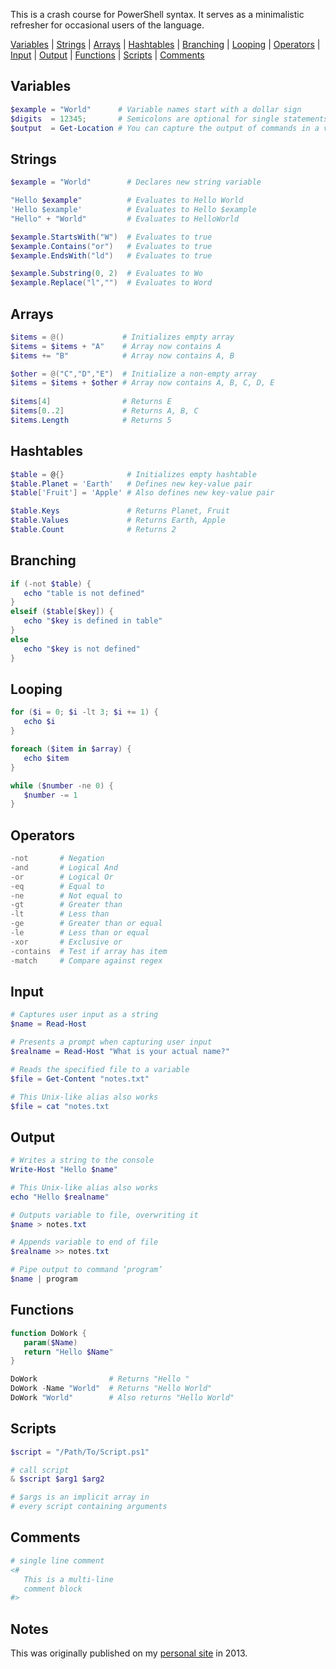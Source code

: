 This is a crash course for PowerShell syntax. It serves as a minimalistic refresher for occasional users of the language. 

[Variables](#Variables) | [Strings](#Strings) | [Arrays](#Arrays) | [Hashtables](#Hashtables) |
[Branching](#Branching) | [Looping](#Looping) | [Operators](#Operators) | [Input](#Input) | [Output](#Output) |
[Functions](#Functions) | [Scripts](#Scripts) | [Comments](#Comments)

## Variables
```powershell
$example = "World"      # Variable names start with a dollar sign
$digits  = 12345;       # Semicolons are optional for single statements
$output  = Get-Location # You can capture the output of commands in a variable
```

## Strings
```powershell
$example = "World"        # Declares new string variable

"Hello $example"          # Evaluates to Hello World
'Hello $example'          # Evaluates to Hello $example
"Hello" + "World"         # Evaluates to HelloWorld

$example.StartsWith("W")  # Evaluates to true
$example.Contains("or")   # Evaluates to true
$example.EndsWith("ld")   # Evaluates to true

$example.Substring(0, 2)  # Evaluates to Wo
$example.Replace("l","")  # Evaluates to Word
```

## Arrays
```powershell
$items = @()             # Initializes empty array
$items = $items + "A"    # Array now contains A
$items += "B"            # Array now contains A, B

$other = @("C","D","E")  # Initialize a non-empty array
$items = $items + $other # Array now contains A, B, C, D, E
 
$items[4]                # Returns E
$items[0..2]             # Returns A, B, C
$items.Length            # Returns 5
```

## Hashtables
```powershell
$table = @{}              # Initializes empty hashtable
$table.Planet = 'Earth'   # Defines new key-value pair 
$table['Fruit'] = 'Apple' # Also defines new key-value pair

$table.Keys               # Returns Planet, Fruit
$table.Values             # Returns Earth, Apple
$table.Count              # Returns 2
```

## Branching
```powershell
if (-not $table) {
   echo "table is not defined"
}
elseif ($table[$key]) {
   echo "$key is defined in table"
}
else 
   echo "$key is not defined"
}
```

## Looping
```powershell
for ($i = 0; $i -lt 3; $i += 1) {
   echo $i
}

foreach ($item in $array) {
   echo $item
}

while ($number -ne 0) {
   $number -= 1
}

```

## Operators
```powershell
-not       # Negation
-and       # Logical And
-or        # Logical Or
-eq        # Equal to
-ne        # Not equal to
-gt        # Greater than
-lt        # Less than
-ge        # Greater than or equal
-le        # Less than or equal
-xor       # Exclusive or
-contains  # Test if array has item
-match     # Compare against regex
```
## Input
```powershell
# Captures user input as a string
$name = Read-Host 

# Presents a prompt when capturing user input
$realname = Read-Host "What is your actual name?"

# Reads the specified file to a variable
$file = Get-Content "notes.txt"

# This Unix-like alias also works
$file = cat "notes.txt

```

## Output
```powershell
# Writes a string to the console
Write-Host "Hello $name"

# This Unix-like alias also works
echo "Hello $realname"

# Outputs variable to file, overwriting it
$name > notes.txt

# Appends variable to end of file
$realname >> notes.txt

# Pipe output to command ‘program’
$name | program 
```

## Functions
```powershell
function DoWork {
   param($Name)
   return "Hello $Name"
}

DoWork                # Returns "Hello "
DoWork -Name "World"  # Returns "Hello World"
DoWork "World"        # Also returns "Hello World"
```

## Scripts
```powershell
$script = "/Path/To/Script.ps1"

# call script
& $script $arg1 $arg2 

# $args is an implicit array in
# every script containing arguments
```

## Comments
```powershell
# single line comment
<#
   This is a multi-line
   comment block
#>
```

## Notes
This was originally published on my [personal site](https://turtlesort.com/) in 2013.
